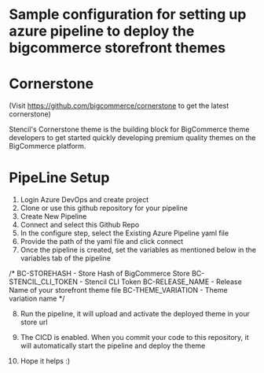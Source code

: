 # Sample configuration for setting up azure pipeline to deploy the bigcommerce storefront themes

# Cornerstone
(Visit https://github.com/bigcommerce/cornerstone to get the latest cornerstone)

Stencil's Cornerstone theme is the building block for BigCommerce theme developers to get started quickly developing premium quality themes on the BigCommerce platform.

# PipeLine Setup

1. Login Azure DevOps and create project
2. Clone or use this github repository for your pipeline
3. Create New Pipeline 
4. Connect and select this Github Repo 
5. In the configure step, select the Existing Azure Pipeline yaml file
6. Provide the path of the yaml file and click connect
7. Once the pipeline is created, set the variables as mentioned below in the variables tab of the pipeline

  /* BC-STOREHASH - Store Hash of BigCommerce Store
   BC-STENCIL_CLI_TOKEN - Stencil CLI Token 
   BC-RELEASE_NAME - Release Name of your storefront theme file
   BC-THEME_VARIATION - Theme variation name */

8. Run the pipeline, it will upload and activate the deployed theme in your store url
9. The CICD is enabled. When you commit your code to this repository, it will automatically start the pipeline and deploy the theme

10. Hope it helps :)
